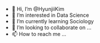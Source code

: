 - 👋 Hi, I’m @HyunjiiKim
- 👀 I’m interested in Data Science 
- 🌱 I’m currently learning Sociology
- 💞️ I’m looking to collaborate on ...
- 📫 How to reach me ...

<!---
HyunjiiKim/HyunjiiKim is a ✨ special ✨ repository because its `README.md` (this file) appears on your GitHub profile.
You can click the Preview link to take a look at your changes.
--->
